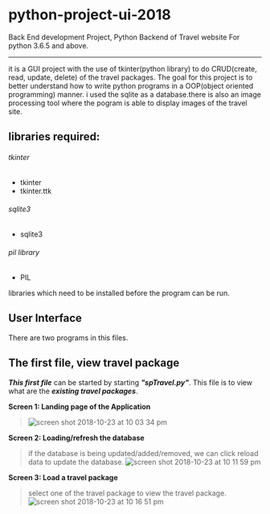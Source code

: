 # python-project-ui-2018
Back End development Project, Python Backend of Travel website
For python 3.6.5 and above.
___

it is a GUI project with the use of tkinter(python library) to do CRUD(create, read, update, delete) of the travel packages.
The goal for this project is to better understand how to write python programs in a OOP(object oriented programming) manner.
i used the sqlite as a database.there is also an image processing tool where the pogram is able to display images of the 
travel site.

## libraries required:
###### tkinter
* tkinter
* tkinter.ttk
###### sqlite3
* sqlite3
###### pil library
* PIL 

libraries which need to be installed before the program can be run.

## User Interface

There are two programs in this files.

  ## The first file, view travel package
  **_This first file_** can be started by starting **_"spTravel.py"_**.
  This file is to view what are the **_existing travel packages_**.

  **Screen 1: Landing page of the Application**

  > ![screen shot 2018-10-23 at 10 03 34 pm](https://user-images.githubusercontent.com/22993048/47366105-88899780-d70f-11e8-8e4f-317f085c2fdd.png)

  **Screen 2: Loading/refresh the database**
  > if the database is being updated/added/removed, we can click reload data to update the database.
  ![screen shot 2018-10-23 at 10 11 59 pm](https://user-images.githubusercontent.com/22993048/47366653-b7ecd400-d710-11e8-9451-09f64310d810.png)

  **Screen 3: Load a travel package**
  > select one of the travel package to view the travel package.
  ![screen shot 2018-10-23 at 10 16 51 pm](https://user-images.githubusercontent.com/22993048/47367126-a3f5a200-d711-11e8-9951-9cac8f900b41.png)

